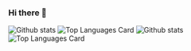 ### Hi there 👋

<!--
**andrealimongelli/andrealimongelli** is a ✨ _special_ ✨ repository because its `README.md` (this file) appears on your GitHub profile.

Here are some ideas to get you started:

- 🔭 I’m currently working on ...
- 🌱 I’m currently learning ...
- 👯 I’m looking to collaborate on ...
- 🤔 I’m looking for help with ...
- 💬 Ask me about ...
- 📫 How to reach me: ...
- 😄 Pronouns: ...
- ⚡ Fun fact: ...
-->

![Github stats](https://github-readme-stats.vercel.app/api?username=andrealimongelli&theme=algolia&show_icons=true)
![Top Languages Card](https://github-readme-stats.vercel.app/api/top-langs/?username=andrealimongelli&theme=algolia)
![Github stats](https://github-readme-stats.vercel.app/api?username=andrealimongelli&show_icons=true)
![Top Languages Card](https://github-readme-stats.vercel.app/api/top-langs/?username=andrealimongelli)
